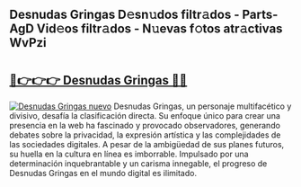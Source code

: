 ## Desnudas Gringas D𝚎sn𝚞dos filtr𝚊dos - Parts-AgD Vid𝚎os filtr𝚊dos - N𝚞evas f𝚘tos atr𝚊ctivas WvPzi

# <h2><a href="http://mb9kfi.tromn.icu/?c=Desnudas+Gringas">🔗👉👉👉 Desnudas Gringas 🔗🔗</a></h2>

[![Desnudas Gringas nuevo](https://i.imgur.com/pEAQMta.gif)](http://mb9kfi.tromn.icu/?c=Desnudas+Gringas)
Desnudas Gringas, un personaje multifacético y divisivo, desafía la clasificación directa. Su enfoque único para crear una presencia en la web ha fascinado y provocado observadores, generando debates sobre la privacidad, la expresión artística y las complejidades de las sociedades digitales. A pesar de la ambigüedad de sus planes futuros, su huella en la cultura en línea es imborrable. Impulsado por una determinación inquebrantable y un carisma innegable, el progreso de Desnudas Gringas en el mundo digital es ilimitado.
